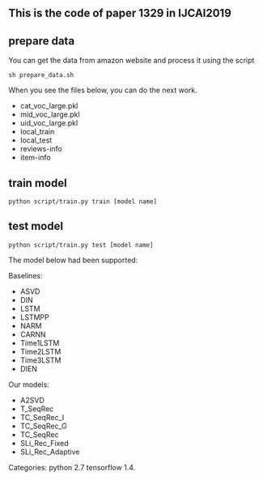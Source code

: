 ## This is the code of paper 1329 in IJCAI2019

## prepare data
You can get the data from amazon website and process it using the script
```
sh prepare_data.sh
```
When you see the files below, you can do the next work. 
- cat_voc_large.pkl 
- mid_voc_large.pkl 
- uid_voc_large.pkl 
- local_train 
- local_test
- reviews-info
- item-info

## train model
```
python script/train.py train [model name] 
```

## test model
```
python script/train.py test [model name] 
```

The model below had been supported: 

Baselines:
- ASVD
- DIN
- LSTM
- LSTMPP
- NARM
- CARNN
- Time1LSTM
- Time2LSTM
- Time3LSTM
- DIEN

Our models:
- A2SVD
- T_SeqRec
- TC_SeqRec_I
- TC_SeqRec_G
- TC_SeqRec
- SLi_Rec_Fixed
- SLi_Rec_Adaptive

Categories:
python 2.7
tensorflow 1.4.

